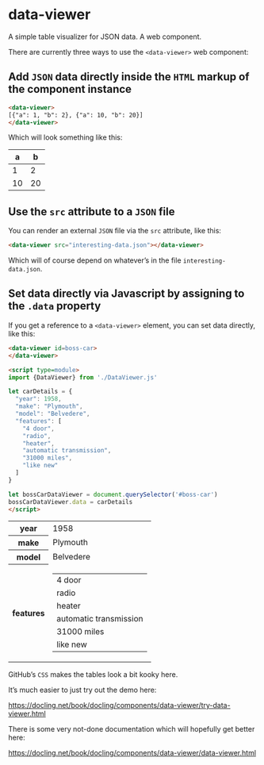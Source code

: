# data-viewer
A simple table visualizer for JSON data. A web component.


There are currently three ways to use the `<data-viewer>` web component:

## Add `JSON` data directly inside the `HTML` markup of the component instance

```html
<data-viewer>
[{"a": 1, "b": 2}, {"a": 10, "b": 20}]
</data-viewer>
```

Which will look something like this:

<table class="array-of-objects"><thead><tr><th data-header="a">a</th><th data-header="b">b</th></tr></thead><tbody><tr><td data-header="a">1</td><td data-header="b">2</td></tr><tr><td data-header="a">10</td><td data-header="b">20</td></tr></tbody></table>


## Use the `src` attribute to a `JSON` file

You can render an external `JSON` file via the `src` attribute, like this:

```html
<data-viewer src="interesting-data.json"></data-viewer>
```

Which will of course depend on whatever’s in the file `interesting-data.json`.

## Set data directly via Javascript by assigning to the `.data` property

If you get a reference to a `<data-viewer>` element, you can set data directly, like this:

```html
<data-viewer id=boss-car>
</data-viewer>

<script type=module>
import {DataViewer} from './DataViewer.js'

let carDetails = {
  "year": 1958,
  "make": "Plymouth",
  "model": "Belvedere",
  "features": [
    "4 door",
    "radio",
    "heater",
    "automatic transmission",
    "31000 miles",
    "like new"
  ]
}

let bossCarDataViewer = document.querySelector('#boss-car')
bossCarDataViewer.data = carDetails
</script>
```

<table class="object"><tr>
        <th>year</th>
        <td data-header="year">1958</td>
      </tr><tr>
        <th>make</th>
        <td data-header="make">Plymouth</td>
      </tr><tr>
        <th>model</th>
        <td data-header="model">Belvedere</td>
      </tr><tr>
        <th>features</th>
        <td data-header="features"><table class="array-of-simple-values"><tbody><tr><td>4 door</td></tr><tr><td>radio</td></tr><tr><td>heater</td></tr><tr><td>automatic transmission</td></tr><tr><td>31000 miles</td></tr><tr><td>like new</td></tr></tbody></table></td>
      </tr></table>


GitHub’s `CSS` makes the tables look a bit kooky here.

It’s much easier to just try out the demo here:

https://docling.net/book/docling/components/data-viewer/try-data-viewer.html

There is some very not-done documentation which will hopefully get better here:

https://docling.net/book/docling/components/data-viewer/data-viewer.html
